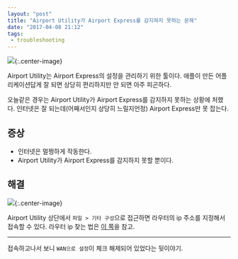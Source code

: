 ```yaml
---
layout: "post"
title: "Airport Utility가 Airport Express를 감지하지 못하는 문제"
date: "2017-04-08 21:12"
tags: 
 - troubleshooting
---
```


![](http://d.pr/i/2Vln+){:.center-image}

Airport Utility는 Airport Express의 설정을 관리하기 위한 툴이다. 애플이 만든 어플리케이션답게 잘 되면 상당히 편리하지만 안 되면 아주 피곤하다.

오늘같은 경우는 Airport Utility가 Airport Express를 감지하지 못하는 상황에 처했다. 인터넷은 잘 되는데(어째서인지 상당히 느릴지언정) Airport Express만 못 잡는다.

## 증상

- 인터넷은 멀쩡하게 작동한다.
- Airport Utility가 Airport Express를 감지하지 못할 뿐이다.

## 해결

![](http://d.pr/i/Nxk5+){:.center-image}

Airport Utility 상단에서 `파일 > 기타 구성`으로 접근하면 라우터의 ip 주소를 지정해서 접속할 수 있다. 라우터 ip 찾는 법은 [이 쪽](http://canorus.github.io//2017/04/08/라우터-주소-찾기-terminal/)을 참고.

- - -

접속하고나서 보니 `WAN으로 설정`이 체크 해제되어 있었다는 뒷이야기.

